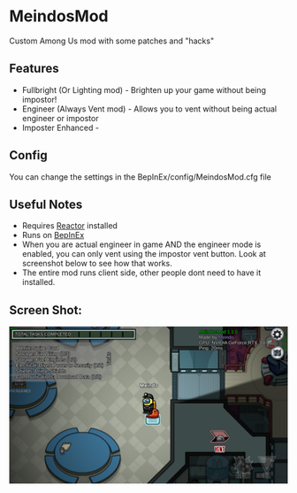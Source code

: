 ﻿# MeindosMod

Custom Among Us mod with some patches and "hacks"<br>

## Features
- Fullbright (Or Lighting mod) - Brighten up your game without being impostor!<br>
- Engineer (Always Vent mod) - Allows you to vent without being actual engineer or impostor<br>
- Imposter Enhanced - 

## Config
You can change the settings in the BepInEx/config/MeindosMod.cfg file

## Useful Notes
- Requires [Reactor](https://github.com/NuclearPowered/Reactor) installed
- Runs on [BepInEx](https://github.com/BepInEx/BepInEx)
- When you are actual engineer in game AND the engineer mode is enabled, you can only vent using the impostor vent button. Look at screenshot below to see how that works.
- The entire mod runs client side, other people dont need to have it installed.

## Screen Shot:
![Screen Shot](img.png)